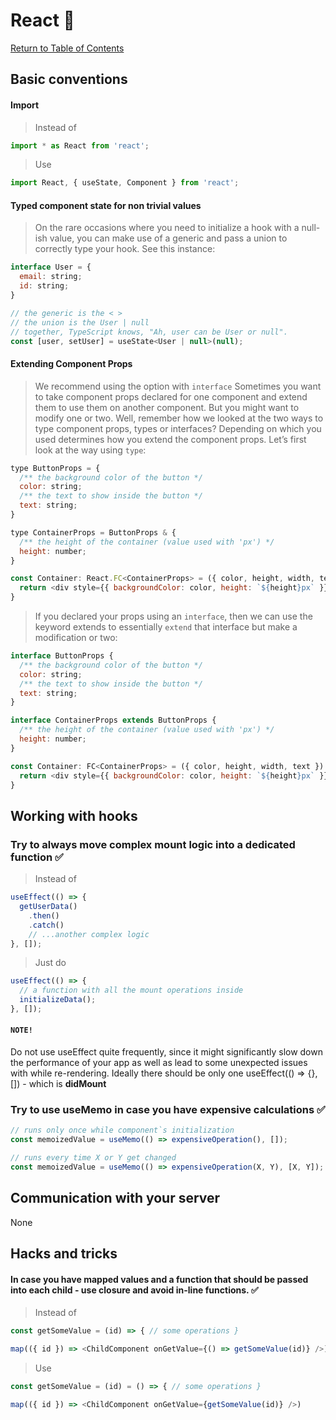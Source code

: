 # React 🌋

[Return to Table of Contents](../README.md)

## Basic conventions

#### Import
> Instead of
```javascript
import * as React from 'react';
```
> Use
```javascript
import React, { useState, Component } from 'react';
```

#### Typed component state for non trivial values
> On the rare occasions where you need to initialize a hook with a null-ish value, you can make use of a generic and pass a union to correctly type your hook. See this instance:
```javascript
interface User = {
  email: string;
  id: string;
}

// the generic is the < >
// the union is the User | null
// together, TypeScript knows, "Ah, user can be User or null".
const [user, setUser] = useState<User | null>(null);
```

#### Extending Component Props
> We recommend using the option with `interface`
> Sometimes you want to take component props declared for one component and extend them to use them on another component. But you might want to modify one or two. Well, remember how we looked at the two ways to type component props, types or interfaces? Depending on which you used determines how you extend the component props. Let’s first look at the way using `type`:
```javascript
type ButtonProps = {
  /** the background color of the button */
  color: string;
  /** the text to show inside the button */
  text: string;
}

type ContainerProps = ButtonProps & {
  /** the height of the container (value used with 'px') */
  height: number;
}

const Container: React.FC<ContainerProps> = ({ color, height, width, text }) => {
  return <div style={{ backgroundColor: color, height: `${height}px` }}>{text}</div>
}
```

> If you declared your props using an `interface`, then we can use the keyword extends to essentially `extend` that interface but make a modification or two:
```javascript
interface ButtonProps {
  /** the background color of the button */
  color: string;
  /** the text to show inside the button */
  text: string;
}

interface ContainerProps extends ButtonProps {
  /** the height of the container (value used with 'px') */
  height: number;
}

const Container: FC<ContainerProps> = ({ color, height, width, text }) => {
  return <div style={{ backgroundColor: color, height: `${height}px` }}>{text}</div>
}
```


## **Working with hooks**

### Try to always move complex mount logic into a dedicated function ✅

> Instead of

```javascript
useEffect(() => {
  getUserData()
    .then()
    .catch()
    // ...another complex logic
}, []);
```

> Just do

```javascript
useEffect(() => {
  // a function with all the mount operations inside
  initializeData();
}, []);
```
#### `NOTE!`
Do not use useEffect quite frequently, since it might significantly slow down the performance of your app as well as lead to some unexpected issues with while re-rendering.
Ideally there should be only one useEffect(() => {}, []) - which is **didMount**

### Try to use useMemo in case you have expensive calculations ✅

```javascript
// runs only once while component`s initialization
const memoizedValue = useMemo(() => expensiveOperation(), []);

// runs every time X or Y get changed 
const memoizedValue = useMemo(() => expensiveOperation(X, Y), [X, Y]);
```

## Communication with your server

None

## **Hacks and tricks**

#### In case you have mapped values and a function that should be passed into each child - use closure and avoid in-line functions. ✅

> Instead of

```javascript
const getSomeValue = (id) => { // some operations }

map(({ id }) => <ChildComponent onGetValue={() => getSomeValue(id)} />)  
```

> Use

```javascript
const getSomeValue = (id) = () => { // some operations }

map(({ id }) => <ChildComponent onGetValue={getSomeValue(id)} />)  
```
